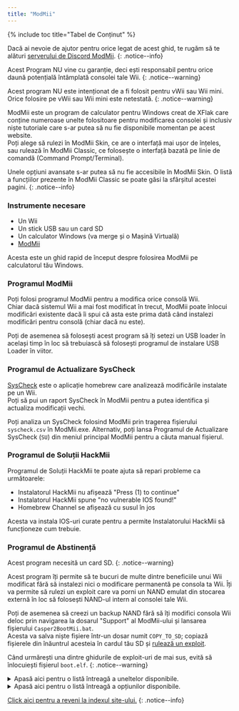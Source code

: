 ```yaml
---
title: "ModMii"
---
```


{% include toc title="Tabel de Conținut" %}

Dacă ai nevoie de ajutor pentru orice legat de acest ghid, te rugăm să te alături [serverului de Discord ModMii](https://discord.gg/cMnBRACQwQ).
{: .notice--info}

Acest Program NU vine cu garanție, deci ești responsabil pentru orice daună potențială întâmplată consolei tale Wii.
{: .notice--warning}

Acest program NU este intenționat de a fi folosit pentru vWii sau Wii mini. Orice folosire pe vWii sau Wii mini este netestată.
{: .notice--warning}

ModMii este un program de calculator pentru Windows creat de XFlak care conține numeroase unelte folositoare pentru modificarea consolei și inclusiv niște tutoriale care s-ar putea să nu fie disponibile momentan pe acest website.<br> Poți alege să rulezi în ModMii Skin, ce are o interfață mai ușor de înțeles, sau rulează în ModMii Classic, ce folosește o interfață bazată pe linie de comandă (Command Prompt/Terminal).

Unele opțiuni avansate s-ar putea să nu fie accesibile în ModMii Skin. O listă a funcțiilor prezente în ModMii Classic se poate găsi la sfârșitul acestei pagini.
{: .notice--info}

### Instrumente necesare

* Un Wii
* Un stick USB sau un card SD
* Un calculator Windows (va merge și o Mașină Virtuală)
* [ModMii](https://modmii.github.io/)

Acesta este un ghid rapid de început despre folosirea ModMii pe calculatorul tău Windows.

### Programul ModMii

Poți folosi programul ModMii pentru a modifica orice consolă Wii. <br> Chiar dacă sistemul Wii a mai fost modificat în trecut, ModMii poate înlocui modificări existente dacă îi spui că asta este prima dată când instalezi modificări pentru consolă (chiar dacă nu este).

Poți de asemenea să folosești acest program să îți setezi un USB loader în același timp în loc să trebuiască să folosești programul de instalare USB Loader în viitor.

### Programul de Actualizare SysCheck

[SysCheck](syscheck) este o aplicație homebrew care analizează modificările instalate pe un Wii. <br> Poți să pui un raport SysCheck în ModMii pentru a putea identifica și actualiza modificații vechi.

Poți analiza un SysCheck folosind ModMii prin tragerea fișierului `syscheck.csv` în ModMii.exe. Alternativ, poți lansa Programul de Actualizare SysCheck (`SU`) din meniul principal ModMii pentru a căuta manual fișierul.

### Programul de Soluții HackMii

Programul de Soluții HackMii te poate ajuta să repari probleme ca următoarele:

+ Instalatorul HackMii nu afișează "Press (1) to continue"
+ Instalatorul HackMii spune "no vulnerable IOS found!"
+ Homebrew Channel se afișează cu susul în jos

Acesta va instala IOS-uri curate pentru a permite Instalatorului HackMii să funcționeze cum trebuie.

### Programul de Abstinență

Acest program necesită un card SD.
{: .notice--warning}

Acest program îți permite să te bucuri de multe dintre beneficiile unui Wii modificat fără să instalezi nici o modificare permanentă pe consola ta Wii. Îți va permite să rulezi un exploit care va porni un NAND emulat din stocarea externă în loc să folosești NAND-ul intern al consolei tale Wii.

Poți de asemenea să creezi un backup NAND fără să îți modifici consola Wii deloc prin navigarea la dosarul "Support" al ModMii-ului și lansarea fișierului `Casper2BootMii.bat`. <br> Acesta va salva niște fișiere într-un dosar numit `COPY_TO_SD`; copiază fișierele din înăuntrul acesteia în cardul tău SD și [rulează un exploit](get-started).

Când urmărești una dintre ghidurile de exploit-uri de mai sus, evită să înlocuiești fișierul `boot.elf`.
{: .notice--warning}


<details id="Modmii-Tools" class="notice--info" markdown="1">
<summary><a>Apasă aici pentru o listă întreagă a uneltelor disponibile.</a></summary>

| Unealtă                                                                     | Descriere                                                                                                                                                                                                                                                                                        |
| --------------------------------------------------------------------------- | ------------------------------------------------------------------------------------------------------------------------------------------------------------------------------------------------------------------------------------------------------------------------------------------------ |
| W = ModMii Wizard <-- Start Here to Mod Your Wii!                           | Această opțiune poate fi folosită să îți modifici consola Wii pentru prima dată sau sa re-modifici un Wii care a fost modificat în trecut.                                                                                                                                                       |
| SU = SysCheck Updater Wizard (update only your outdated softmods)           | Această opțiune este folositoare pentru persoanele care au modificări vechi instalate în consola Wii precum DarkCorp/Ciosspaghetti care pot cauza probleme cu cel mai recent homebrew custom firmware.                                                                                           |
| U = USB-Loader Setup Wizard                                                 | Această opțiune te va ajuta să îți setezi USB loader-ul să poată să ruleze backup-urile de disc de pe un card SD sau un hard disk USB.                                                                                                                                                           |
| H = HackMii Solutions Wizard (Upside-Down HBC\No Vulnerable IOS Fix)       | Această opțiune este folositoare pentru persoanele care întâmpină probleme încercând să facă Instalatorul HackMii să meargă, sau dacă au un homebrew channel cu susul în jos, sau dacă DarkCorp/Ciosspaghetti a fost instalat și nu există niciun homebrew channel.                              |
| AW = Abstinence Wizard (Non-permanent Wii Hacks)                            | Această opțiune este folositoare pentru persoanele care nu vor să facă modificări permanente consolei lor Wii dar doresc să aibă unele dintre beneficiile pe care le oferă homebrew.                                                                                                             |
| RC = Region Change Wizard                                                   | Această opțiune poate fi folosită pentru a schimba regiunea consolei tale Wii fără să cauzezi un brick (acesta este cel mai bun ghid de schimbare a regiunii existent pe internet!).                                                                                                             |
| S = SNEEK Installation, EmuNAND Builder\Modifier, Game Bulk Extractor      | Această opțiune te va ajuta să setezi un EmuNAND (numit și neek2o) cum trebuie în cardul tău SD sau într-un stick USB. Beneficiile EmuNAND-ului includ mai mult spațiu de stocare pentru salvări sau canale. și beneficiul de a nu trebui să faci nicio modificare permanentă consolei tale Wii. |
| F = open a File or Folder with ModMii for many more functions!              | Această opțiune este o unealtă avansata folositoare în special dezvoltatorilor.                                                                                                                                                                                                                  |
| 1 = Download Page 1 (System Menus, IOSs, MIOSs, Channels, etc.)             | Această opțiune deschide prima pagină de descărcare care include majoritatea dintre părțile cheie pentru meniul de sistem (descărcate din NUS).                                                                                                                                                  |
| 2 = Download Page 2 (Apps, USB-Loader Files, CheatCodes, etc.)              | Această opțiune deschide a doua pagină de descărcare care include exploit-uri și aplicații folositoare pentru consola ta Wii precum niște programe de calculator.                                                                                                                                |
| 3 = Download Page 3 (System Menu Themes)                                    | Această opțiune deschide a treia pagină de descărcare care include niște teme de fundal pentru meniul de sistem și lucruri necesare pentru a instala teme de fundal pentru meniul de sistem (fișierele .app de bază sunt descărcate din NUS).                                                    |
| 4 = Download Page 4 (cIOSs and cMIOSs)                                      | Această opțiune deschide a patra pagină de descărcare care include cIOS-uri și cMIOS-uri pentru a fi folosite în USB loadere. Este recomandat să instalezi doar cIOS-urile recomandate dacă nu plănuiești să faci niște testare.                                                                 |
| A = Advanced Downloads and Forwarder DOL\ISO Builder                       | Această opțiune este o unealtă avansată folosită pentru a personaliza descărcările mai bine sau pentru a-ți permite să compilezi un executabil dol folositor pentru forwarder-uri (canale din meniul de sistem care accesează aplicații de Wii).                                                 |
| L = Load Download Queue                                                     | Această opțiune va descărca toate titlurile necesare pentru meniul de sistem Wii (titlurile sunt instalate din NUS)                                                                                                                                                                              |
| C = Build Config Files for Bootmii, Wad Manager or Multi-Mod Manager        | Această opțiune te va ajuta să compilezi fișiere de configurare necesare pentru unele aplicații.                                                                                                                                                                                                 |
| FC = File Cleanup & App Updater: Update Apps and\or remove un-needed files | Această opțiune este folositoare pentru persoanele care vor să își curețe cardul SD sau stickul USB de aplicații considerate vechi, nefolositoare sau depreciate.                                                                                                                                |
| M = ModMii Skin Mode: use your mouse instead of your keyboard!              | Această opțiune va deschide ModMii în modul skin. Unele opțiuni avansate s-ar putea să nu fie disponibile în acest mod.                                                                                                                                                                          |

</details>

<details id="Modmii-Options" class="notice--info" markdown="1">
<summary><a>Apasă aici pentru o listă întreagă a opțiunilor disponibile.</a></summary>

| Opțiune                                                          | Descriere                                                                                                     |
| ---------------------------------------------------------------- | ------------------------------------------------------------------------------------------------------------- |
| D = Change Drive letter:                                         | Changes where your SD files are saved to.                                                                     |
| DU = Change Drive letter for USB:                                | Changes where your USB files are saved to.                                                                    |
| d2x = change d2x cIOS version built:                             | Changes the cios version ModMii downloads.                                                                    |
| H = Hermes cIOSs (202 & 222-224) will also be recommended        | Enables Hermes IOS to be recommended and downloaded in the syscheck updater (will be stubbed if disabled).    |
| CM = cMIOS included in recommended cIOSs                         | Enables cMIOS to be recommended and downloaded in the syscheck updater (will install stock MIOS if disabled). |
| E = Extra Brick Protection in ModMii Wizard Guides               | Enables ModMiis Extra Brick Protection IOSes to be recommended and used in the syscheck updater tool.         |
| U = Update IOSs. Wizard/SysCheck-Updater to update Active IOSs   | Updates Existing IOSes to the latest version available on NUS.                                                |
| AU = Auto-Updating downloads will skip update check if cached    | Will skip downloading the files if already in the queue.                                                      |
| FWD = Install USB-Loader Forwarder in ModMii Wizard Guides       | Will include the USB loader forwarder wad file in the USB loader wizard guides.                               |
| PC = PC Programs Save Location                                   | Changes the save location for the downloadable PC programs.                                                   |
| RS = Root Save: Save IOSs\MIOSs to Root instead of WAD Folder   | Saves IOSs\MIOSs to Root instead of WAD Folder.                                                              |
| 1 = Do not Keep 00000001 or NUS Folders for IOSs\MIOSs\SMs etc | Deletes the folder used for compiling the wad file and just gives you the wad file.                           |
| n2o = neek2o - build mod of s\uneek instead of original         | Uses a better modified version of neek2o in the EmuNAND builder.                                              |
| SSD = SNEEK and SNEEK+DI SD Access                               | Allows for SNEEK and SNEEK+DI access on the SD card.                                                          |
| F = Font.bin Colour for SNEEK/UNEEK                              | Changes the font color for neek2o.                                                                            |
| SV = SNEEK Verbose Output                                        | Displays extra information regarding EmuNAND.                                                                 |
| V = Verbose for ModMii Skin & nandBinCheck                       | Displays another window with extra information regarding a nand check.                                        |
| SO = Play sound at Finish                                        | Plays a fun jingle after a successful download.                                                               |
| A = Auto-Update ModMii at program start                          | Will automatically check for updates when ModMii is launched.                                                 |
| N = Check for New versions of ModMii right now                   | Will check online for a ModMii update.                                                                        |

</details>

[Click aici pentru a reveni la indexul site-ului.](site-navigation)
{: .notice--info}
